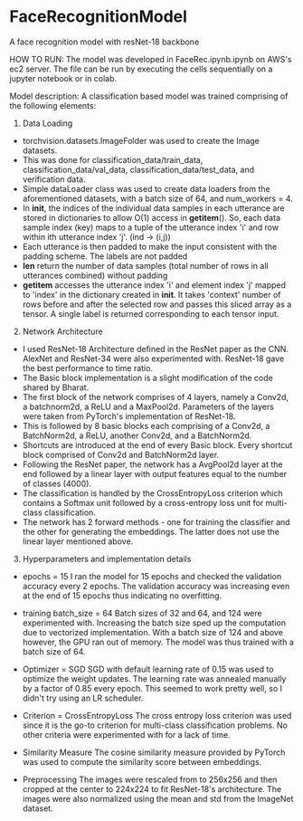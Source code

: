 # FaceRecognitionModel
A face recognition model with resNet-18 backbone

HOW TO RUN:
The model was developed in FaceRec.ipynb.ipynb on AWS's ec2 server. The file can be run by executing the cells sequentially on a jupyter notebook or in colab.

Model description:
A classification based model was trained comprising of the following elements:

1. Data Loading
- torchvision.datasets.ImageFolder was used to create the Image datasets.
- This was done for classification_data/train_data, classification_data/val_data, classification_data/test_data, and verification data.
- Simple dataLoader class was used to create data loaders from the aforementioned datasets, with a batch size of 64, and num_workers = 4.
- In __init__, the indices of the individual data samples in each utterance are stored in dictionaries to allow O(1) access in __getitem__().
  So, each data sample index (key) maps to a tuple of the utterance index 'i' and row within ith utterance index 'j'. (ind -> (i,j))
- Each utterance is then padded to make the input consistent with the padding scheme. The labels are not padded
- __len__ return the number of data samples (total number of rows in all utterances combined) without padding
- __getitem__ accesses the utterance index 'i' and element index 'j' mapped to 'index' in the dictionary created in __init__.
  It takes 'context' number of rows before and after the selected row and passes this sliced array as a tensor. A single label is returned corresponding to each tensor input.


2. Network Architecture
- I used ResNet-18 Architecture defined in the ResNet paper as the CNN. AlexNet and ResNet-34 were also experimented with. ResNet-18 gave the best performance to time ratio. 
- The Basic block implementation is a slight modification of the code shared by Bharat.
- The first block of the network comprises of 4 layers, namely a Conv2d, a batchnorm2d, a ReLU and a MaxPool2d. Parameters of the layers were taken from PyTorch's implementation of ResNet-18. 
- This is followed by 8 basic blocks each comprising of a Conv2d, a BatchNorm2d, a ReLU, another Conv2d, and a BatchNorm2d.
- Shortcuts are introduced at the end of every Basic block. Every shortcut block comprised of Conv2d and BatchNorm2d layer.
- Following the ResNet paper, the network has a AvgPool2d layer at the end followed by a linear layer with output features equal to the number of classes (4000).
- The classification is handled by the CrossEntropyLoss criterion which contains a Softmax unit followed by a cross-entropy loss unit for multi-class classification.
- The network has 2 forward methods - one for training the classifier and the other for generating the embeddings. The latter does not use the linear layer mentioned above.


3. Hyperparameters and implementation details
- epochs = 15
  I ran the model for 15 epochs and checked the validation accuracy every 2 epochs. 
  The validation accuracy was increasing even at the end of 15 epochs thus indicating no overfitting.

- training batch_size = 64
  Batch sizes of 32 and 64, and 124 were experimented with. Increasing the batch size sped up the computation due to vectorized implementation.
  With a batch size of 124 and above however, the GPU ran out of memory. The model was thus trained with a batch size of 64.

- Optimizer = SGD
  SGD with default learning rate of 0.15 was used to optimize the weight updates.
  The learning rate was annealed manually by a factor of 0.85 every epoch. This seemed to work pretty well, so I didn't try using an LR scheduler.

- Criterion = CrossEntropyLoss
  The cross entropy loss criterion was used since it is the go-to criterion for multi-class classification problems.
  No other criteria were experimented with for a lack of time.

- Similarity Measure
  The cosine similarity measure provided by PyTorch was used to compute the similarity score between embeddings.
  
- Preprocessing
  The images were rescaled from to 256x256 and then cropped at the center to 224x224 to fit ResNet-18's architecture.
  The images were also normalized using the mean and std from the ImageNet dataset.

